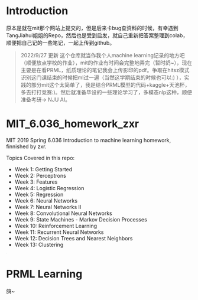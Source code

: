 # Introduction
原本是就在mit那个网站上提交的，但是后来卡bug查资料的时候，有幸遇到TangJiahui姐姐的Repo，然后也是受到启发，就自己重新把答案整理到colab，顺便把自己记的一些笔记，一起上传到github。

> 2022/9/27 更新
这个仓库就当作我个人machine learning记录的地方吧（顺便放点学校的作业），mit的作业有时间会完整地弄完（暂时鸽~），现在主要是在看PRML，纸质理论的笔记我会上传影印的pdf。争取在hitsz模式识别这门课结束的时候把ml过一遍（当然这学期结束的时候也可以:) ），实践的部分mit这个太简单了，我是结合PRML模型的代码+kaggle+天池杯，多去打打竞赛:)。然后就准备毕设的一些理论学习了，多模态nlp这种，顺便准备考研-> NJU AI。


# MIT_6.036_homework_zxr
MIT 2019 Spring 6.036 Introduction to machine learning homework, finnished by zxr.

Topics Covered in this repo:
* Week 1: Getting Started
* Week 2: Perceptrons
* Week 3: Features
* Week 4: Logistic Regression
* Week 5: Regression
* Week 6: Neural Networks
* Week 7: Neural Networks II
* Week 8: Convolutional Neural Networks
* Week 9: State Machines - Markov Decision Processes
* Week 10: Reinforcement Learning
* Week 11: Recurrent Neural Networks
* Week 12: Decision Trees and Nearest Neighbors
* Week 13: Clustering
<img src="https://s2.loli.net/2022/01/14/ftJD3kOcUnPHpzN.png" style="zoom:5%;" />

# PRML Learning
鸽~

